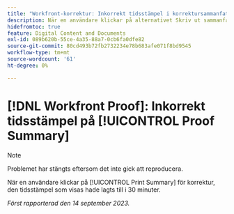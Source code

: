 ```yaml
---
title: "Workfront-korrektur: Inkorrekt tidsstämpel i korrektursammanfattning"
description: När en användare klickar på alternativet Skriv ut sammanfattning för korrektur lades den tidsstämpel som visas till 30 minuter.
hidefromtoc: true
feature: Digital Content and Documents
exl-id: 089b620b-55ce-4a35-88a7-0cb6fa0dfe82
source-git-commit: 80cd493b72fb2732234e78b683afe071f8bd9545
workflow-type: tm+mt
source-wordcount: '61'
ht-degree: 0%

---
```


# [!DNL Workfront Proof]: Inkorrekt tidsstämpel på [!UICONTROL Proof Summary]

>[!NOTE]
>
>Problemet har stängts eftersom det inte gick att reproducera.

När en användare klickar på [!UICONTROL Print Summary] för korrektur, den tidsstämpel som visas hade lagts till i 30 minuter.

_Först rapporterad den 14 september 2023._
